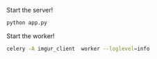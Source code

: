 
Start the server!

```bash
python app.py
```

Start the worker!

```bash
celery -A imgur_client  worker --loglevel=info

```

